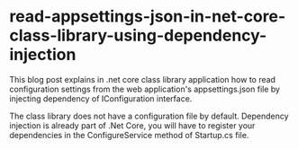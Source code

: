 # read-appsettings-json-in-net-core-class-library-using-dependency-injection

This blog post explains in .net core class library application how to read configuration settings from the web application's appsettings.json file by injecting dependency of IConfiguration interface.

The class library does not have a configuration file by default. Dependency injection is already part of .Net Core, you will have to register your dependencies in the ConfigureService method of Startup.cs file.


